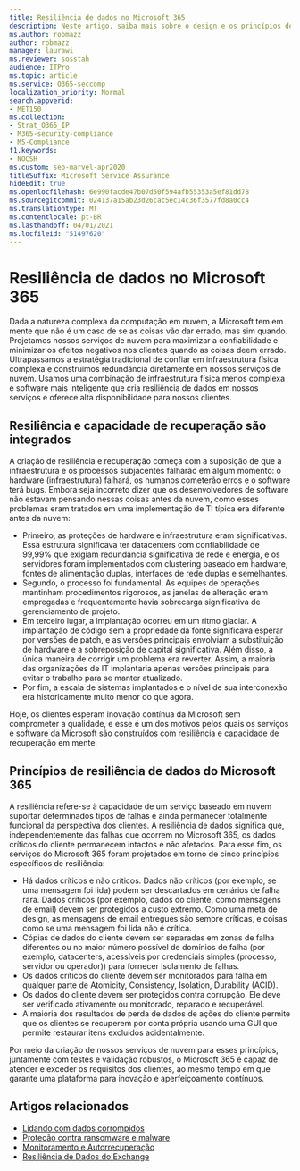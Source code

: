 ```yaml
---
title: Resiliência de dados no Microsoft 365
description: Neste artigo, saiba mais sobre o design e os princípios de resiliência e recuperação de dados no Microsoft 365.
ms.author: robmazz
author: robmazz
manager: laurawi
ms.reviewer: sosstah
audience: ITPro
ms.topic: article
ms.service: O365-seccomp
localization_priority: Normal
search.appverid:
- MET150
ms.collection:
- Strat_O365_IP
- M365-security-compliance
- MS-Compliance
f1.keywords:
- NOCSH
ms.custom: seo-marvel-apr2020
titleSuffix: Microsoft Service Assurance
hideEdit: true
ms.openlocfilehash: 6e990facde47b07d50f594afb55353a5ef81dd78
ms.sourcegitcommit: 024137a15ab23d26cac5ec14c36f3577fd8a0cc4
ms.translationtype: MT
ms.contentlocale: pt-BR
ms.lasthandoff: 04/01/2021
ms.locfileid: "51497620"
---
```

# <a name="data-resiliency-in-microsoft-365"></a>Resiliência de dados no Microsoft 365

Dada a natureza complexa da computação em nuvem, a Microsoft tem em mente que não é um caso de se as coisas vão dar errado, mas sim quando. Projetamos nossos serviços de nuvem para maximizar a confiabilidade e minimizar os efeitos negativos nos clientes quando as coisas deem errado. Ultrapassamos a estratégia tradicional de confiar em infraestrutura física complexa e construímos redundância diretamente em nossos serviços de nuvem. Usamos uma combinação de infraestrutura física menos complexa e software mais inteligente que cria resiliência de dados em nossos serviços e oferece alta disponibilidade para nossos clientes.

## <a name="resiliency-and-recoverability-are-built-in"></a>Resiliência e capacidade de recuperação são integrados

A criação de resiliência e recuperação começa com a suposição de que a infraestrutura e os processos subjacentes falharão em algum momento: o hardware (infraestrutura) falhará, os humanos cometerão erros e o software terá bugs. Embora seja incorreto dizer que os desenvolvedores de software não estavam pensando nessas coisas antes da nuvem, como esses problemas eram tratados em uma implementação de TI típica era diferente antes da nuvem:

- Primeiro, as proteções de hardware e infraestrutura eram significativas. Essa estrutura significava ter datacenters com confiabilidade de 99,99% que exigiam redundância significativa de rede e energia, e os servidores foram implementados com clustering baseado em hardware, fontes de alimentação duplas, interfaces de rede duplas e semelhantes.
- Segundo, o processo foi fundamental. As equipes de operações mantinham procedimentos rigorosos, as janelas de alteração eram empregadas e frequentemente havia sobrecarga significativa de gerenciamento de projeto.
- Em terceiro lugar, a implantação ocorreu em um ritmo glaciar. A implantação de código sem a propriedade da fonte significava esperar por versões de patch, e as versões principais envolviam a substituição de hardware e a sobreposição de capital significativa. Além disso, a única maneira de corrigir um problema era reverter. Assim, a maioria das organizações de IT implantaria apenas versões principais para evitar o trabalho para se manter atualizado.
- Por fim, a escala de sistemas implantados e o nível de sua interconexão era historicamente muito menor do que agora.

Hoje, os clientes esperam inovação contínua da Microsoft sem comprometer a qualidade, e esse é um dos motivos pelos quais os serviços e software da Microsoft são construídos com resiliência e capacidade de recuperação em mente.

## <a name="microsoft-365-data-resiliency-principles"></a>Princípios de resiliência de dados do Microsoft 365

A resiliência refere-se à capacidade de um serviço baseado em nuvem suportar determinados tipos de falhas e ainda permanecer totalmente funcional da perspectiva dos clientes. A resiliência de dados significa que, independentemente das falhas que ocorrem no Microsoft 365, os dados críticos do cliente permanecem intactos e não afetados. Para esse fim, os serviços do Microsoft 365 foram projetados em torno de cinco princípios específicos de resiliência:

- Há dados críticos e não críticos. Dados não críticos (por exemplo, se uma mensagem foi lida) podem ser descartados em cenários de falha rara. Dados críticos (por exemplo, dados do cliente, como mensagens de email) devem ser protegidos a custo extremo. Como uma meta de design, as mensagens de email entregues são sempre críticas, e coisas como se uma mensagem foi lida não é crítica.
- Cópias de dados do cliente devem ser separadas em zonas de falha diferentes ou no maior número possível de domínios de falha (por exemplo, datacenters, acessíveis por credenciais simples (processo, servidor ou operador)) para fornecer isolamento de falhas. 
- Os dados críticos do cliente devem ser monitorados para falha em qualquer parte de Atomicity, Consistency, Isolation, Durability (ACID).
- Os dados do cliente devem ser protegidos contra corrupção. Ele deve ser verificado ativamente ou monitorado, reparado e recuperável.
- A maioria dos resultados de perda de dados de ações do cliente permite que os clientes se recuperem por conta própria usando uma GUI que permite restaurar itens excluídos acidentalmente.

Por meio da criação de nossos serviços de nuvem para esses princípios, juntamente com testes e validação robustos, o Microsoft 365 é capaz de atender e exceder os requisitos dos clientes, ao mesmo tempo em que garante uma plataforma para inovação e aperfeiçoamento contínuos.

## <a name="related-articles"></a>Artigos relacionados

- [Lidando com dados corrompidos](assurance-dealing-with-data-corruption.md)
- [Proteção contra ransomware e malware](assurance-malware-and-ransomware-protection.md)
- [Monitoramento e Autorrecuperação](assurance-monitoring-and-self-healing.md)
- [Resiliência de Dados do Exchange](assurance-exchange-data-resiliency.md)
